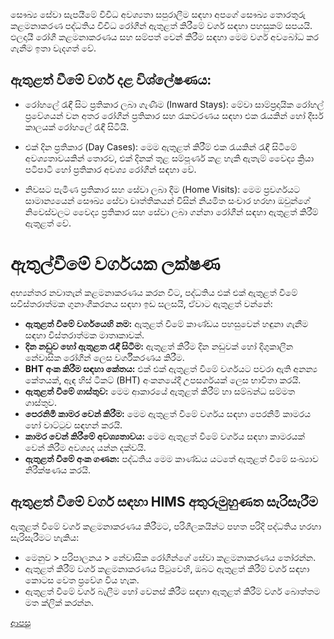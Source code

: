 සෞඛ්‍ය සේවා සැපයීමේ විවිධ අවශ්‍යතා සපුරාලීම සඳහා අපගේ සෞඛ්‍ය තොරතුරු කළමනාකරණ පද්ධතිය විවිධ රෝගීන් ඇතුළත් කිරීමේ වර්ග සඳහා පහසුකම් සපයයි. ඵලදායී රෝගී කළමනාකරණය සහ සම්පත් වෙන් කිරීම සඳහා මෙම වර්ග අවබෝධ කර ගැනීම ඉතා වැදගත් වේ.

## ඇතුළත් වීමේ වර්ග දළ විශ්ලේෂණය:
* රෝහලේ රැඳී සිට ප්‍රතිකාර ලබා ගැණීම (Inward Stays):
මේවා සාම්ප්‍රදායික රෝහල් ප්‍රවේශයන් වන අතර රෝගීන් ප්‍රතිකාර සහ රැකවරණය සඳහා එක රැයකින් හෝ දීර්ඝ කාලයක් රෝහලේ රැඳී සිටියි.

* එක් දින ප්‍රතිකාර (Day Cases):
මෙම ඇතුළත් කිරීම් එක රැයකින් රැඳී සිටීමේ අවශ්‍යතාවයකින් තොරව, එක් දිනක් තුළ සම්පූර්ණ කළ හැකි ඇතැම් වෛද්‍ය ක්‍රියා පටිපාටි හෝ ප්‍රතිකාර අවශ්‍ය රෝගීන් සඳහා වේ.

* නිවසට පැමිණ ප්‍රතිකාර සහ සේවා ලබා දීම (Home Visits):
මෙම ප්‍රවර්ගයට සාමාන්‍යයෙන් සෞඛ්‍ය සේවා වෘත්තිකයන් විසින් නියමිත සංචාර හරහා ඔවුන්ගේ නිවෙස්වලට වෛද්‍ය ප්‍රතිකාර සහ සේවා ලබා ගන්නා රෝගීන් සඳහා ඇතුළත් කිරීම් ඇතුළත් වේ.

# ඇතුල්වීමේ වර්ගයක ලක්ෂණ
අභ්‍යන්තර නවාතැන් කළමනාකරණය කරන විට, පද්ධතිය එක් එක් ඇතුළත් වීමේ සවිස්තරාත්මක ගුනාංගීකරනය සඳහා ඉඩ සලසයි, ඒවාට ඇතුළත් වන්නේ:

* **ඇතුළත් වීමේ වර්ගයෙහි නම:** ඇතුළත් වීමේ කාණ්ඩය පහසුවෙන් හඳුනා ගැනීම සඳහා විස්තරාත්මක මාතෘකාවක්.
* **දින නඩුව හෝ ඇතුළත රැඳී සිටීම:** ඇතුළත් කිරීම දින නඩුවක් හෝ දිගුකාලීන නේවාසික රෝගීන් ලෙස වර්ගීකරණය කිරීම.
* **BHT අංක කිරීම සඳහා කේතය:** එක් එක් ඇතුළත් වීමේ වර්ගයට පවරා ඇති අනන්‍ය කේතයක්, ඇඳ හිස් ටිකට් (BHT) අංකනයේදී උපසර්ගයක් ලෙස භාවිතා කරයි.
* **ඇතුළත් වීමේ ගාස්තුව:** මෙම ආකාරයේ ඇතුළත් කිරීම් හා සම්බන්ධ සම්මත ගාස්තුව.
* **පෙරනිමි කාමර වෙන් කිරීම:** මෙම ඇතුළත් වීමේ වර්ගය සඳහා පෙරනිමි කාමරය හෝ වාට්ටුව සඳහන් කරයි.
* **කාමර වෙන් කිරීමේ අවශ්‍යතාවය:** මෙම ඇතුළත් වීමේ වර්ගය සඳහා කාමරයක් වෙන් කිරීම අවශ්‍යද යන්න දක්වයි.
* **ඇතුළත් වීමේ අංක ගණන:** පද්ධතිය මෙම කාණ්ඩය යටතේ ඇතුළත් වීමේ සංඛ්‍යාව නිරීක්ෂණය කරයි.

## ඇතුළත් වීමේ වර්ග සඳහා HIMS අතුරුමුහුණත සැරිසැරීම
ඇතුළත් වීමේ වර්ග කළමනාකරණය කිරීමට, පරිශීලකයින්ට පහත පරිදි පද්ධතිය හරහා සැරිසැරීමට හැකිය:
* මෙනුව > පරිපාලනය > නේවාසික රෝගීන්ගේ සේවා කළමනාකරණය තෝරන්න.
* ඇතුළත් කිරීම් වර්ග කළමනාකරණය පිටුවෙහි, ඔබට ඇතුළත් කිරීම් වර්ග සඳහා කොටස වෙත ප්‍රවේශ විය හැක.
* ඇතුළත් වීමේ වර්ග බැලීම හෝ වෙනස් කිරීම සඳහා ඇතුළත් කිරීම් වර්ග බොත්තම මත ක්ලික් කරන්න.









[ආපසු](https://github.com/hmislk/hmis/wiki/%E0%B6%B8%E0%B7%8F%E0%B6%B1%E0%B6%9A%E0%B6%BB%E0%B6%B1%E0%B6%BA)